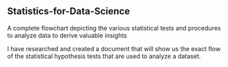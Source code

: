 ## Statistics-for-Data-Science
A complete flowchart depicting the various statistical tests and procedures to analyze data to derive valuable insights

I have researched and created a document that will show us the exact flow of the statistical hypothesis tests that are used to 
analyze a dataset.
